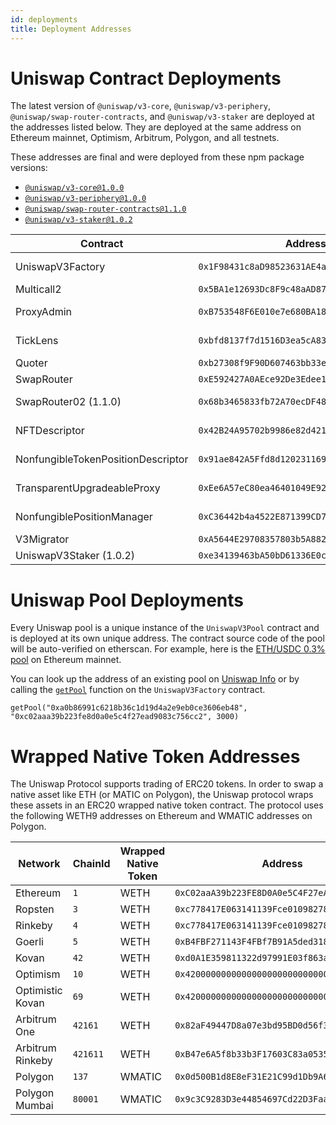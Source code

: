 ```yaml
---
id: deployments
title: Deployment Addresses
---
```


# Uniswap Contract Deployments

The latest version of `@uniswap/v3-core`, `@uniswap/v3-periphery`, `@uniswap/swap-router-contracts`, and  `@uniswap/v3-staker` are deployed at the addresses listed below. They are deployed at the same address on Ethereum mainnet, Optimism, Arbitrum, Polygon, and all testnets.

These addresses are final and were deployed from these npm package versions:

- [`@uniswap/v3-core@1.0.0`](https://github.com/Uniswap/uniswap-v3-core/tree/v1.0.0)
- [`@uniswap/v3-periphery@1.0.0`](https://github.com/Uniswap/uniswap-v3-periphery/tree/v1.0.0)
- [`@uniswap/swap-router-contracts@1.1.0`](https://github.com/Uniswap/swap-router-contracts/tree/v1.1.0)
- [`@uniswap/v3-staker@1.0.2`](https://github.com/Uniswap/v3-staker/tree/v1.0.2)

| Contract                           | Address                                      | Source Code                                                                                                                   |
| ---------------------------------- | -------------------------------------------- | ----------------------------------------------------------------------------------------------------------------------------- |
| UniswapV3Factory                   | `0x1F98431c8aD98523631AE4a59f267346ea31F984` | https://github.com/Uniswap/uniswap-v3-core/blob/v1.0.0/contracts/UniswapV3Factory.sol                                         |
| Multicall2                         | `0x5BA1e12693Dc8F9c48aAD8770482f4739bEeD696` | https://etherscan.io/address/0x5BA1e12693Dc8F9c48aAD8770482f4739bEeD696#code                                                  |
| ProxyAdmin                         | `0xB753548F6E010e7e680BA186F9Ca1BdAB2E90cf2` | https://github.com/OpenZeppelin/openzeppelin-contracts/blob/v3.4.1-solc-0.7-2/contracts/proxy/ProxyAdmin.sol                  |
| TickLens                           | `0xbfd8137f7d1516D3ea5cA83523914859ec47F573` | https://github.com/Uniswap/uniswap-v3-periphery/blob/v1.0.0/contracts/lens/TickLens.sol                                       |
| Quoter                             | `0xb27308f9F90D607463bb33eA1BeBb41C27CE5AB6` | https://github.com/Uniswap/uniswap-v3-periphery/blob/v1.0.0/contracts/lens/Quoter.sol                                         |
| SwapRouter                         | `0xE592427A0AEce92De3Edee1F18E0157C05861564` | https://github.com/Uniswap/uniswap-v3-periphery/blob/v1.0.0/contracts/SwapRouter.sol                                          |
| SwapRouter02 (1.1.0)               | `0x68b3465833fb72A70ecDF485E0e4C7bD8665Fc45` | https://github.com/Uniswap/swap-router-contracts/blob/v1.1.0/contracts/SwapRouter02.sol                                          |
| NFTDescriptor                      | `0x42B24A95702b9986e82d421cC3568932790A48Ec` | https://github.com/Uniswap/uniswap-v3-periphery/blob/v1.0.0/contracts/libraries/NFTDescriptor.sol                             |
| NonfungibleTokenPositionDescriptor | `0x91ae842A5Ffd8d12023116943e72A606179294f3` | https://github.com/Uniswap/uniswap-v3-periphery/blob/v1.0.0/contracts/NonfungibleTokenPositionDescriptor.sol                  |
| TransparentUpgradeableProxy        | `0xEe6A57eC80ea46401049E92587E52f5Ec1c24785` | https://github.com/OpenZeppelin/openzeppelin-contracts/blob/v3.4.1-solc-0.7-2/contracts/proxy/TransparentUpgradeableProxy.sol |
| NonfungiblePositionManager         | `0xC36442b4a4522E871399CD717aBDD847Ab11FE88` | https://github.com/Uniswap/uniswap-v3-periphery/blob/v1.0.0/contracts/NonfungiblePositionManager.sol                          |
| V3Migrator                         | `0xA5644E29708357803b5A882D272c41cC0dF92B34` | https://github.com/Uniswap/uniswap-v3-periphery/blob/v1.0.0/contracts/V3Migrator.sol                                          |
| UniswapV3Staker (1.0.2)                     | `0xe34139463bA50bD61336E0c446Bd8C0867c6fE65` | https://github.com/Uniswap/v3-staker/blob/v1.0.2/contracts/UniswapV3Staker.sol                                          |

# Uniswap Pool Deployments

Every Uniswap pool is a unique instance of the `UniswapV3Pool` contract and is deployed at its own unique address. The contract source code of the pool will be auto-verified on etherscan. For example, here is the [ETH/USDC 0.3% pool](https://etherscan.io/address/0x8ad599c3a0ff1de082011efddc58f1908eb6e6d8) on Ethereum mainnet.

You can look up the address of an existing pool on [Uniswap Info](https://info.uniswap.org/#/) or by calling the [`getPool`](https://docs.uniswap.org/protocol/reference/core/interfaces/IUniswapV3Factory#getpool) function on the `UniswapV3Factory` contract.

```solidity
getPool("0xa0b86991c6218b36c1d19d4a2e9eb0ce3606eb48", "0xc02aaa39b223fe8d0a0e5c4f27ead9083c756cc2", 3000)
```

# Wrapped Native Token Addresses

The Uniswap Protocol supports trading of ERC20 tokens. In order to swap a native asset like ETH (or MATIC on Polygon), the Uniswap protocol wraps these assets in an ERC20 wrapped native token contract. The protocol uses the following WETH9 addresses on Ethereum and WMATIC addresses on Polygon.

| Network          | ChainId   | Wrapped Native Token | Address                                      |
|------------------|-----------|----------------------|----------------------------------------------|
| Ethereum         | `1`       | WETH                 | `0xC02aaA39b223FE8D0A0e5C4F27eAD9083C756Cc2` |
| Ropsten          | `3`       | WETH                 | `0xc778417E063141139Fce010982780140Aa0cD5Ab` |
| Rinkeby          | `4`       | WETH                 | `0xc778417E063141139Fce010982780140Aa0cD5Ab` |
| Goerli           | `5`       | WETH                 | `0xB4FBF271143F4FBf7B91A5ded31805e42b2208d6` |
| Kovan            | `42`      | WETH                 | `0xd0A1E359811322d97991E03f863a0C30C2cF029C` |
| Optimism         | `10`      | WETH                 | `0x4200000000000000000000000000000000000006` |
| Optimistic Kovan | `69`      | WETH                 | `0x4200000000000000000000000000000000000006` |
| Arbitrum One     | `42161`   | WETH                 | `0x82aF49447D8a07e3bd95BD0d56f35241523fBab1` |
| Arbitrum Rinkeby | `421611`  | WETH                 | `0xB47e6A5f8b33b3F17603C83a0535A9dcD7E32681` |
| Polygon          | `137`     | WMATIC               | `0x0d500B1d8E8eF31E21C99d1Db9A6444d3ADf1270` |
| Polygon Mumbai   | `80001`   | WMATIC               | `0x9c3C9283D3e44854697Cd22D3Faa240Cfb032889` |
